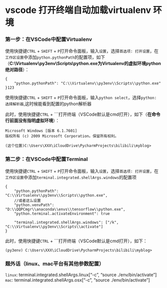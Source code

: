 # vscode 打开终端自动加载virtualenv 环境

### 第一步：在VSCode中配置Virtualenv

使用快捷键`CTRL` + `SHIFT` + `P`打开命令面板，输入`设置`，选择`首选项: 打开设置`，在`工作区设置`中添加`python.pythonPath`的配置项，如下（**C:\Virtualenv\py3env\Scripts\python.exe为Virtualenv的虚拟环境python绝对路径**）：

```
{
    "python.pythonPath": "C:\\Virtualenv\\py3env\\Scripts\\python.exe"
}123
```



使用快捷键`CTRL` + `SHIFT` + `P`打开命令面板，输入`python select`，选择`python: 选择解析器`,这时候能看到配置的python解析器 


此时，使用快捷键`CTRL` + ```打开终端（VSCode默认是cmd打开），如下（**在命令行前面没有指明虚拟环境**）：

```
Microsoft Windows [版本 6.1.7601]
版权所有 (c) 2009 Microsoft Corporation。保留所有权利。

(这个位置)C:\Users\XXX\iCloudDrive\PycharmProjects\bilibili\myblog>
```

### 第二步：在VSCode中配置Terminal

使用快捷键`CTRL` + `SHIFT` + `P`打开命令面板，输入`设置`，选择`首选项: 打开设置`，在`工作区设置`中添加`terminal.integrated.shellArgs.windows`的配置项

```
{
    "python.pythonPath": "C:\\Virtualenv\\py3env\\Scripts\\python.exe",
    //或者这么设置
    "python.venvPath": "D:\\QQPCmgr\\anaconda\\envs\\tensorflow\\python.exe",
    "python.terminal.activateEnvironment": true

    "terminal.integrated.shellArgs.windows": ["/k", "C:\\Virtualenv\\py3env\\Scripts\\activate"]
}
```

此时，使用快捷键`CTRL` + ```打开终端（VSCode默认是cmd打开），如下：

```
(py3env) C:\Users\XXX\iCloudDrive\PycharmProjects\bilibili\myblog>
```

### 题外话（linux、mac平台有其他参数配置）

`linux`: terminal.integrated.shellArgs.linux[“-c”, “source ./env/bin/activate”] 
`mac`: terminal.integrated.shellArgs.osx[“-c”, “source ./env/bin/activate”]

